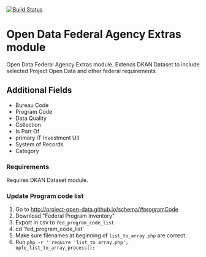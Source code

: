 [![Build Status](https://travis-ci.org/NuCivic/open_data_federal_extras.svg?branch=master)](https://travis-ci.org/NuCivic/open_data_federal_extras)

Open Data Federal Agency Extras module
========================

Open Data Federal Agency Extras module. Extends DKAN Dataset to include selected Project Open Data and other federal requirements

## Additional Fields

 * Bureau Code
 * Program Code
 * Data Quality
 * Collection
 * Is Part Of
 * primary IT Investment UII
 * System of Records
 * Category

### Requirements
Requires DKAN Dataset module.

### Update Program code list
1. Go to http://project-open-data.github.io/schema/#programCode
2. Download "Federal Program Inventory"
3. Export in csv to ``fed_program_code_list``
4. cd 'fed_program_code_list'
6. Make sure filenames at beginning of ``list_to_array.php`` are correct.
5. Run ``php -r " require 'list_to_array.php'; opfe_list_to_array_process();``
